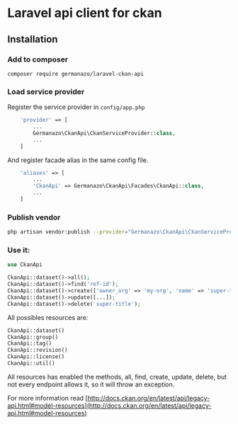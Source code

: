 # Laravel api client for ckan

## Installation

### Add to composer

`composer require germanazo/laravel-ckan-api`

### Load service provider

Register the service provider in `config/app.php`

```php
    'provider' => [
        ...
        Germanazo\CkanApi\CkanServiceProvider::class,
        ...
    ]
```

And register facade alias in the same config file. 


```php
    'aliases' => [
        ...
        'CkanApi' => Germanazo\CkanApi\Facades\CkanApi::class,
        ...
    ]
```

### Publish vendor 

```sh
php artisan vendor:publish --provider="Germanazo\CkanApi\CkanServiceProvider"
```

### Use it:

```php
use CkanApi

CkanApi::dataset()->all();
CkanApi::dataset()->find('ref-id');
CkanApi::dataset()->create(['owner_org' => 'my-org', 'name' => 'super-title','title' => 'SUPER API TITLE']);
CkanApi::dataset()->update([...]);
CkanApi::dataset()->delete('super-title');
```

All possibles resources are:

```php
CkanApi::dataset()
CkanApi::group()
CkanApi::tag()
CkanApi::revision()
CkanApi::license()
CkanApi::util()
```

All resources has enabled the methods, all, find, create, update, delete, but not every endpoint allows it, so it will throw an exception.

For more information read [http://docs.ckan.org/en/latest/api/legacy-api.html#model-resources](http://docs.ckan.org/en/latest/api/legacy-api.html#model-resources)